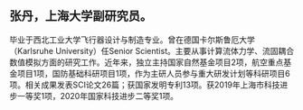 ## 张丹，上海大学副研究员。
毕业于西北工业大学飞行器设计与制造专业。曾在德国卡尔斯鲁厄大学（Karlsruhe University）任Senior Scientist。主要从事计算流体力学、流固耦合数值模拟方面的研究工作。近年来，独立主持国家自然基金项目2项，航空重点基金项目1项，国防基础科研项目1项，作为主研人员参与重大研发计划等科研项目6项。相关成果发表SCI论文26篇；获国家发明专利13项。获2019年上海市科技进步一等奖1项，2020年国家科技进步二等奖1项。